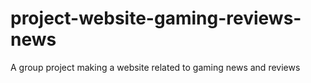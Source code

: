 # project-website-gaming-reviews-news
A group project making a website related to gaming news and reviews
